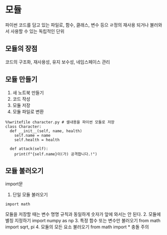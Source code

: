 # 모듈
파이썬 코드를 담고 있는 파일로, 함수, 클래스, 변수 등으 ㄹ정의
재사용 되거나 불러와서 사용할 수 있는 독립적인 단위
## 모듈의 장점
코드의 구조화, 재사용성, 유지 보수성, 네임스페이스 관리
## 모듈 만들기
1. 새 노트북 만들기
2. 코드 작성
3. 모듈 저장
4. 모듈 파일로 변환
```
%%writefile character.py # 셀내용을 파이썬 모듈로 저장
class Character:
  def __init__(self, name, health)
    self.name = name
    self.health = health

  def attack(self):
    print(f"{self.name}이(가) 공격합니다.!")
```
## 모듈 불러오기
import문
1. 단일 모듈 불러오기
```
import math
```
모듈을 저장할 때는 변수 명명 규칙과 동일하게 숫자가 앞에 와서는 안 된다.
2. 모듈에 별칭 지정하기
import numpy as np
3. 특정 함수 또는 변수만 불러오기
from math import sqrt, pi
4. 모듈의 모든 요소 불러오기
from math import *
충돌 주의






